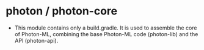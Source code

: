 # photon / photon-core

- This module contains only a build.gradle. It is used to assemble the core of Photon-ML, combining the base Photon-ML code (photon-lib) and the API (photon-api).
